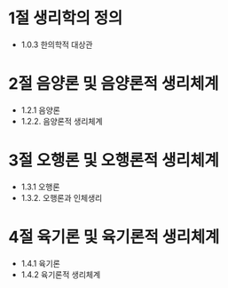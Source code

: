 # 1절 생리학의 정의
- 1.0.3 한의학적 대상관
# 2절 음양론 및 음양론적 생리체계
- 1.2.1 음양론
- 1.2.2. 음양론적 생리체계
# 3절 오행론 및 오행론적 생리체계
- 1.3.1 오행론
- 1.3.2. 오행론과 인체생리
# 4절 육기론 및 육기론적 생리체계
- 1.4.1 육기론
- 1.4.2 육기론적 생리체계
